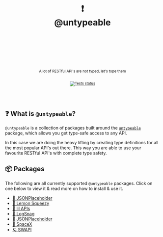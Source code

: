 <div align="center">
  <h1>
    <br/>
    <br/>
    ❗️
    <br />
    @untypeable
    <br />
    <br />
    <br />
    <br />
  </h1>
  <sup>
    <br />
    A lot of RESTful API's are not typed, let's type them</em>
    <br />
    <br />
  
[![Tests status](https://img.shields.io/github/actions/workflow/status/nurodev/untypeable/test.yml?branch=main&label=%20&logo=github&logoColor=white&style=for-the-badge)](https://github.com/nurodev/untypeable/actions/workflows/test.yml)

  </sup>
  <br />
  <br />
</div>

## ❓ What is `@untypeable`?

`@untypeable` is a collection of packages built around the [`untypeable`](https://github.com/total-typescript/untypeable) package, which allows you get type-safe access to any API.

In this case we are doing the heavy lifting by creating type definitions for all the most popular API's out there. This way you are able to use your favourite RESTful API's with complete type safety.

## 📦 Packages

The following are all currently supported `@untypeable` packages. Click on one below to view it & read more on how to install & use it.

- [🗿 JSONPlaceholder](packages/jsonplaceholder)
- [🍋 Lemon Squeezy](packages/lemonsqueezy)
- [🤏 lil APIs](packages/lil.apis)
- [📱 LogSnag](packages/logsnag)
- [🗿 JSONPlaceholder](packages/jsonplaceholder)
- [🚀 SpaceX](packages/spacex)
- [🪐 SWAPI](packages/swapi)
